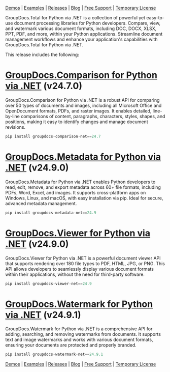 [Demos](https://products.groupdocs.app/total/windows) | [Examples](https://groupdocs.github.io/) | [Releases](https://releases.groupdocs.com/) | [Blog](https://blog.groupdocs.com/category/total/) | [Free Support](https://forum.groupdocs.com/c/total/8) | [Temporary License](https://purchase.groupdocs.com/temporary-license)

GroupDocs.Total for Python via .NET is a collection of powerful yet easy-to-use document processing libraries for Python developers. Compare, view, and watermark various document formats, including DOC, DOCX, XLSX, PPT, PDF, and more, within your Python applications. Streamline document management workflows and enhance your application's capabilities with GroupDocs.Total for Python via .NET.

This release includes the following:

# [GroupDocs.Comparison for Python via .NET](https://releases.groupdocs.com/comparison/python-net/) (v24.7.0)

GroupDocs.Comparison for Python via .NET is a robust API for comparing over 50 types of documents and images, including all Microsoft Office and OpenDocument formats, PDFs, and raster images. It enables detailed, line-by-line comparisons of content, paragraphs, characters, styles, shapes, and positions, making it easy to identify changes and manage document revisions.

```python
pip install groupdocs-comparison-net==24.7
```

# [GroupDocs.Metadata for Python via .NET](https://releases.groupdocs.com/metadata/python-net/) (v24.9.0)

GroupDocs.Metadata for Python via .NET enables Python developers to read, edit, remove, and export metadata across 60+ file formats, including PDFs, Word, Excel, and images. It supports cross-platform apps on Windows, Linux, and macOS, with easy installation via pip. Ideal for secure, advanced metadata management.

```python
pip install groupdocs-metadata-net==24.9
```

# [GroupDocs.Viewer for Python via .NET](https://releases.groupdocs.com/viewer/python-net/) (v24.9.0)

GroupDocs.Viewer for Python via .NET is a powerful document viewer API that supports rendering over 180 file types to PDF, HTML, JPG, or PNG. This API allows developers to seamlessly display various document formats within their applications, without the need for third-party software.

```python
pip install groupdocs-viewer-net==24.9
```

# [GroupDocs.Watermark for Python via .NET](https://releases.groupdocs.com/watermark/python-net/) (v24.9.1)

GroupDocs.Watermark for Python via .NET is a comprehensive API for adding, searching, and removing watermarks from documents. It supports text and image watermarks and works with various document formats, ensuring your documents are protected and properly branded.

```python
pip install groupdocs-watermark-net==24.9.1
```

[Demos](https://products.groupdocs.app/total/windows) | [Examples](https://groupdocs.github.io/) | [Releases](https://releases.groupdocs.com/) | [Blog](https://blog.groupdocs.com/category/total/) | [Free Support](https://forum.groupdocs.com/c/total/8) | [Temporary License](https://purchase.groupdocs.com/temporary-license)